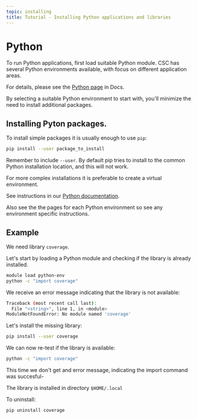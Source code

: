 ```yaml
---
topic: installing
title: Tutorial - Installing Python applications and libraries
---
```


# Python

To run Python applications, first load suitable Python module. CSC
has several Python environments available, with focus on different
application areas.

For details, please see the [Python page](https://docs.csc.fi/apps/python/)
in Docs.

By selecting a suitable Python environment to start with, you'll minimize
the need to install additional packages.

## Installing Pyton packages.

To install simple packages it is usually enough to use `pip`:
```bash
pip install --user package_to_install
```
Remember to include `--user`. By default pip tries to install to the common Python 
installation location, and this will not work.

For more complex installations it is preferable to create a virtual environment. 

See instructions in our [Python documentation](https://docs.csc.fi/apps/python/).

Also see the the pages for each Python environment so see any environment specific
instructions.

## Example
We need library `coverage`.

Let's start by loading a Python module and checking if the library is already installed.
```bash
module load python-env
python -c "import coverage"
```
We receive an error message indicating that the library is not available:
```bash
Traceback (most recent call last):
  File "<string>", line 1, in <module>
ModuleNotFoundError: No module named 'coverage'
```
Let's install the missing library:
```bash
pip install --user coverage
```
We can now re-test if the library is available:
```bash
python -c "import coverage"
```
This time we don't get and error message, indicating the import command was succesful-

The library is installed in directory `$HOME/.local`

To uninstall:
```bash
pip uninstall coverage
```